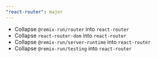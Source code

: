 ```yaml
---
"react-router": major
---
```


- Collapse `@remix-run/router` into `react-router`
- Collapse `react-router-dom` into `react-router`
- Collapse `@remix-run/server-runtime` into `react-router`
- Collapse `@remix-run/testing` into `react-router`
